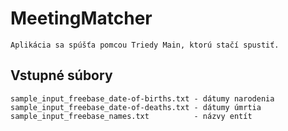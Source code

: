 # MeetingMatcher


	Aplikácia sa spúšťa pomcou Triedy Main, ktorú stačí spustiť.

## Vstupné súbory
	sample_input_freebase_date-of-births.txt - dátumy narodenia
	sample_input_freebase_date-of-deaths.txt - dátumy úmrtia
	sample_input_freebase_names.txt 		 - názvy entít

